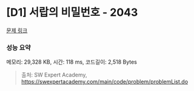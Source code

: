 # [D1] 서랍의 비밀번호 - 2043 

[문제 링크](https://swexpertacademy.com/main/code/problem/problemDetail.do?contestProbId=AV5QJ_8KAx8DFAUq) 

### 성능 요약

메모리: 29,328 KB, 시간: 118 ms, 코드길이: 2,518 Bytes



> 출처: SW Expert Academy, https://swexpertacademy.com/main/code/problem/problemList.do